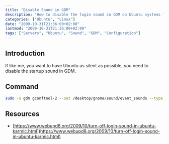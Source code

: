 ```yaml
---
title: "Disable Sound in GDM"
description: "How to disable the login sound in GDM on Ubuntu systems for a quieter computing experience."
categories: ["Ubuntu", "Linux"]
date: "2009-10-31T21:36:00+02:00"
lastmod: "2009-10-31T21:36:00+02:00"
tags: ["Servers", "Ubuntu", "Sound", "GDM", "Configuration"]
---
```


## Introduction

If like me, you want to have Ubuntu as silent as possible, you need to disable the startup sound in GDM.

## Command

```bash
sudo -u gdm gconftool-2 --set /desktop/gnome/sound/event_sounds --type bool false
```

## Resources
- [https://www.webupd8.org/2009/10/turn-off-login-sound-in-ubuntu-karmic.html](https://www.webupd8.org/2009/10/turn-off-login-sound-in-ubuntu-karmic.html)
